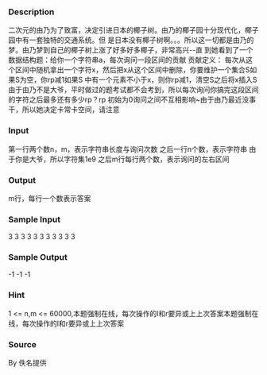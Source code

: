 
### Description
二次元的由乃为了致富，决定引进日本的椰子树。由乃的椰子园十分现代化，椰子园中有一套独特的交通系统。但
是日本没有椰子树啊。。。所以这一切都是由乃的梦。由乃梦到自己的椰子树上涨了好多好多椰子，非常高兴--直
到她看到了一个数据结构题：给你一个字符串a，每次询问一段区间的贡献
贡献定义：
每次从这个区间中随机拿出一个字符x，然后把x从这个区间中删除，你要维护一个集合S如果S为空，你rp减1如果S
中有一个元素不小于x，则你rp减1，清空S之后将x插入S
由于由乃不是大爷，平时做过的题考试都不会考到，所以每次询问你搞完这段区间的字符之后最多还有多少rp？rp
初始为0询问之间不互相影响~由于由乃最近没事干，所以她决定卡常卡空间，请注意

### Input
第一行两个数n，m，表示字符串长度与询问次数
之后一行n个数，表示字符串
由于你是大爷，所以字符集1e9
之后m行每行两个数，表示询问的左右区间

### Output
m行，每行一个数表示答案


### Sample Input
3 3
3 3 3
3 3
3 3
3 3
### Sample Output
-1
-1
-1
### Hint
1 <= n,m <= 60000,本题强制在线，每次操作的l和r要异或上上次答案本题强制在线，每次操作的l和r要异或上上次答案



### Source
By 佚名提供